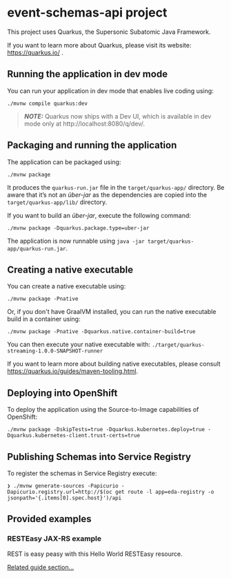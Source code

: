 # event-schemas-api project

This project uses Quarkus, the Supersonic Subatomic Java Framework.

If you want to learn more about Quarkus, please visit its website: https://quarkus.io/ .

## Running the application in dev mode

You can run your application in dev mode that enables live coding using:

```shell
./mvnw compile quarkus:dev
```

> **_NOTE:_**  Quarkus now ships with a Dev UI, which is available in dev mode only at http://localhost:8080/q/dev/.

## Packaging and running the application

The application can be packaged using:

```shell
./mvnw package
```

It produces the `quarkus-run.jar` file in the `target/quarkus-app/` directory.
Be aware that it’s not an _über-jar_ as the dependencies are copied into the `target/quarkus-app/lib/` directory.

If you want to build an _über-jar_, execute the following command:

```shell
./mvnw package -Dquarkus.package.type=uber-jar
```

The application is now runnable using `java -jar target/quarkus-app/quarkus-run.jar`.

## Creating a native executable

You can create a native executable using: 

```shell
./mvnw package -Pnative
```

Or, if you don't have GraalVM installed, you can run the native executable build in a container using: 

```shell
./mvnw package -Pnative -Dquarkus.native.container-build=true
```

You can then execute your native executable with: `./target/quarkus-streaming-1.0.0-SNAPSHOT-runner`

If you want to learn more about building native executables, please consult https://quarkus.io/guides/maven-tooling.html.

## Deploying into OpenShift

To deploy the application using the Source-to-Image capabilities of OpenShift:

```shell
./mvnw package -DskipTests=true -Dquarkus.kubernetes.deploy=true -Dquarkus.kubernetes-client.trust-certs=true
```

## Publishing Schemas into Service Registry

To register the schemas in Service Registry execute:

```shell
❯ ./mvnw generate-sources -Papicurio -Dapicurio.registry.url=http://$(oc get route -l app=eda-registry -o jsonpath='{.items[0].spec.host}')/api
```

## Provided examples

### RESTEasy JAX-RS example

REST is easy peasy with this Hello World RESTEasy resource.

[Related guide section...](https://quarkus.io/guides/getting-started#the-jax-rs-resources)
